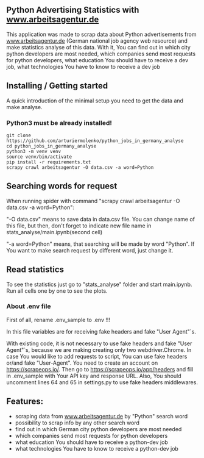 ## Python Advertising Statistics with www.arbeitsagentur.de

This application was made to scrap data about Python advertisements
from www.arbeitsagentur.de (German national job agency web resource) and make
statistics analyse of this data.
With it, You can find out in which city python developers are most needed,
which companies send most requests for python developers,
what education You should have to receive a dev job,
what technologies You have to know to receive a dev job

## Installing / Getting started

A quick introduction of the minimal setup you need to get the data and make analyse.

### Python3 must be already installed!

```shell
git clone https://github.com/arturiermolenko/python_jobs_in_germany_analyse
cd python_jobs_in_germany_analyse
python3 -m venv venv 
source venv/bin/activate
pip install -r requirements.txt
scrapy crawl arbeitsagentur -O data.csv -a word=Python
```
## Searching words for request
When running spider with command "scrapy crawl arbeitsagentur -O data.csv -a word=Python": 

"-O data.csv" means to save data in data.csv file. You can change name of this file, but then, 
don't forget to indicate new file name in stats_analyse/main.ipynb(second cell)

"-a word=Python" means, that searching will be made by word "Python". 
If You want to make search request by different word, just change it. 


## Read statistics
To see the statistics just go to "stats_analyse" folder and start main.ipynb.
Run all cells one by one to see the plots.


### About .env file
First of all, rename .env_sample to .env !!!

In this file variables are for receiving fake headers and fake "User Agent"`s.

With existing code, it is not necessary to use fake headers and fake "User Agent"`s, because we are making creating only two webdriver.Chrome.
In case You would like to add requests to script, You can use fake headers or/and fake "User-Agent".
You need to create an account on https://scrapeops.io/. Then go to https://scrapeops.io/app/headers and 
fill in .env_sample with Your API key and response URL.
Also, You should uncomment lines 64 and 65 in settings.py to use fake headers middlewares.

## Features:
- scraping data from www.arbeitsagentur.de by "Python" search word
- possibility to scrap info by any other search word
- find out in which German city python developers are most needed
- which companies send most requests for python developers
- what education You should have to receive a python-dev job
- what technologies You have to know to receive a python-dev job



